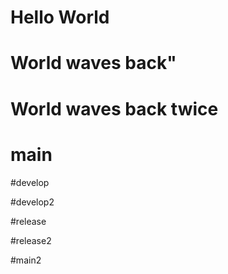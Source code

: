 # Hello World

# World waves back"

# World waves back twice

# main 

#develop

#develop2

#release

#release2

#main2
